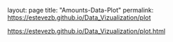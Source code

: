 layout: page
title: "Amounts-Data-Plot"
permalink: https://estevezb.github.io/Data_Vizualization/plot

 https://estevezb.github.io/Data_Vizualization/plot.html

